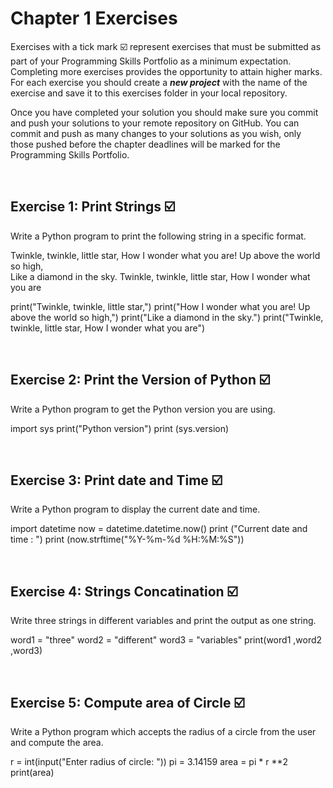 # Chapter 1 Exercises

Exercises with a tick mark :ballot_box_with_check: represent exercises that must be submitted as part of your Programming Skills Portfolio as a minimum expectation. Completing more exercises provides the opportunity to attain higher marks. For each exercise you should create a _**new project**_ with the name of the exercise and save it to this exercises folder in your local repository.

Once you have completed your solution you should make sure you commit and push your solutions to your remote repository on GitHub. You can commit and push as many changes to your solutions as you wish, only those pushed before the chapter deadlines will be marked for the Programming Skills Portfolio.  


&nbsp;

## Exercise 1: Print Strings :ballot_box_with_check:

Write a Python program to print the following string in a specific format.

Twinkle, twinkle, little star,
	How I wonder what you are! 
		Up above the world so high,   		
		Like a diamond in the sky. 
Twinkle, twinkle, little star, 
	How I wonder what you are

print("Twinkle, twinkle, little star,")
print("How I wonder what you are! Up above the world so high,")
print("Like a diamond in the sky.")
print("Twinkle, twinkle, little star, How I wonder what you are") 

&nbsp;
&nbsp;
&nbsp;
## Exercise 2: Print the Version of Python :ballot_box_with_check:

 Write a Python program to get the Python version you are using.

import sys
print("Python version")
print (sys.version)

&nbsp;
&nbsp;
&nbsp;
## Exercise 3: Print date and Time :ballot_box_with_check:

Write a Python program to display the current date and time.

import datetime
now = datetime.datetime.now()
print ("Current date and time : ")
print (now.strftime("%Y-%m-%d %H:%M:%S"))

&nbsp;
&nbsp;
&nbsp;
## Exercise 4: Strings Concatination :ballot_box_with_check:
Write three strings in different variables and print the output as one string.

word1 = "three"
word2 = "different"
word3 = "variables"
print(word1 ,word2 ,word3)

&nbsp;
&nbsp;
&nbsp;

## Exercise 5: Compute area of Circle :ballot_box_with_check:

Write a Python program which accepts the radius of a circle from the user and compute the area.

r = int(input("Enter radius of circle: "))
pi = 3.14159
area = pi * r **2
print(area)

&nbsp;
&nbsp;
&nbsp;

